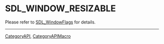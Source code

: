 # SDL_WINDOW_RESIZABLE

Please refer to [SDL_WindowFlags](SDL_WindowFlags) for details.

----
[CategoryAPI](CategoryAPI), [CategoryAPIMacro](CategoryAPIMacro)

